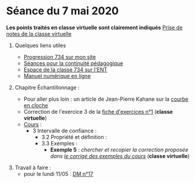 # Séance du 7 mai 2020

__Les points traités en classe virtuelle sont clairement indiqués__
[Prise de notes de la classe virtuelle](notes/2020-05-07-Note-08-42.pdf)

1. Quelques liens utiles 
   * [Progression 734 sur mon site](http://www.frederic-junier.org/TS2020/Progression/TS_2020.html)
   * [Séances pour la continuité pédagogique](https://frederic-junier.github.io/TS-2019-2020/)
   * [Espace de la classe 734 sur l'ENT](https://le-parc.ent.auvergnerhonealpes.fr/classes/classe-734/mathematiques/)
   * [Manuel numérique en ligne](https://mep-outils.sesamath.net/manuel_numerique/index.php?ouvrage=mstsobl_2016&page_gauche=371)

2. Chapitre Échantillonnage :
   * Pour aller plus loin : un article de Jean-Pierre Kahane sur la [courbe en cloche](https://images.math.cnrs.fr/La-courbe-en-cloche.html)
   * Correction de l'exercice 3 de la [fiche d'exercices n°1](http://frederic-junier.org/TS2018/Cours/TS-ExosEchantillonnage2017-V1-Web.pdf)  (__classe virtuelle__)
   * [Cours](http://frederic-junier.org/TS2020/Cours/TSEchantillonnageCours2019V1-Web.pdf) :
     * 3 Intervalle de confiance :
       * 3.2  Propriété et définition :
       * 3.3 Exemples :
         * __Exemple 5__ : _chercher  et recopier  la correction proposée dans [le corrigé des exemples du cours](../Echantillonnage/CorrigeExemplesCoursEchantillonnage2019.pdf)_   (__classe virtuelle__)
 <!--  * Exercices sur la [fiche d'exercices n°1](http://frederic-junier.org/TS2018/Cours/TS-ExosEchantillonnage2017-V1-Web.pdf) :
     * Exercices 4 et 5 (__classe virtuelle__) -->
      
3. Travail à faire :
   * pour le lundi 11/05 : [DM n°17](http://frederic-junier.org/TS2020/Cours/TS-DM17-2020-Web.pdf)
